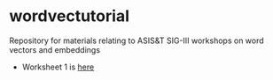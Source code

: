 # wordvectutorial
Repository for materials relating to ASIS&amp;T SIG-III workshops on word vectors and embeddings

- Worksheet 1 is [here](https://raw.githack.com/cjbarrie/wordvectutorial/main/1-embeddings.html)
